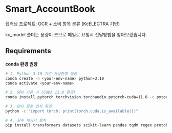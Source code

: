# Smart_AccountBook  
딥러닝 프로젝트: OCR + 소비 항목 분류 (KcELECTRA 기반)

kc_model 폴더는 용량이 크므로 메일로 요청시 전달방법을 찾아보겠습니다.

## Requirements
**conda 환경 권장**

```bash
# 1. Python 3.10 기반 가상환경 생성
conda create -n <your-env-name> python=3.10
conda activate <your-env-name>

# 2. GPU 사용 시 (CUDA 11.8 환경)
conda install pytorch torchvision torchaudio pytorch-cuda=11.8 -c pytorch -c nvidia

# 3. GPU 정상 인식 확인
python -c "import torch; print(torch.cuda.is_available())"

# 4. 필수 패키지 설치
pip install transformers datasets scikit-learn pandas tqdm regex protobuf
